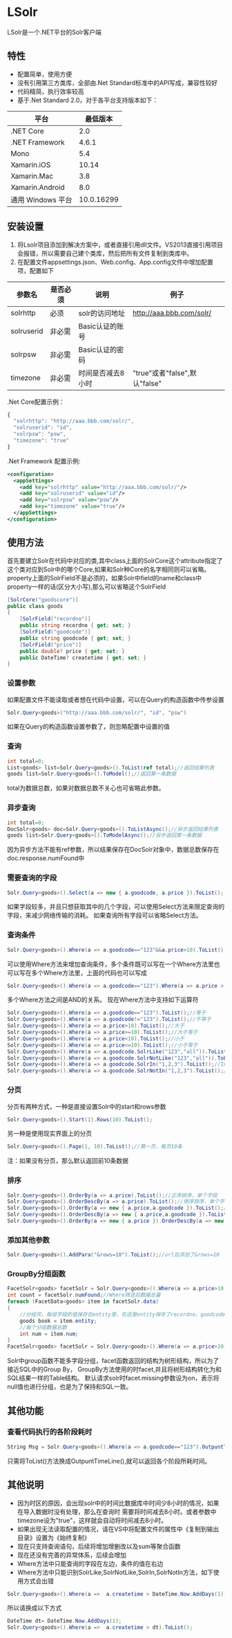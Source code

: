 # LSolr
LSolr是一个.NET平台的Solr客户端
## 特性
* 配置简单，使用方便
* 没有引用第三方类库，全部由.Net Standard标准中的API写成，兼容性较好
* 代码精简，执行效率较高
* 基于.Net Standard 2.0，对于各平台支持版本如下：

平台  | 最低版本
------------- | -------------  
.NET Core  | 2.0
.NET Framework  | 4.6.1 
Mono|5.4
Xamarin.iOS|10.14
Xamarin.Mac|3.8
Xamarin.Android|8.0
通用 Windows 平台|10.0.16299

## 安装设置
1. 将Lsolr项目添加到解决方案中，或者直接引用dll文件。VS2013直接引用项目会报错，所以需要自己建个类库，然后把所有文件复制到类库中。
2. 在配置文件appsettings.json、Web.config、App.config文件中增加配置项，配置如下

参数名  | 是否必须|说明|例子
------------- | -------------| -------------| -------------
solrhttp|必须|solr的访问地址|http://aaa.bbb.com/solr/
solruserid|非必需|Basic认证的账号|
solrpsw|非必需|Basic认证的密码|
timezone|非必需|时间是否减去8小时|"true"或者"false",默认"false"

.Net Core配置示例：
```javascript
{
  "solrhttp": "http://aaa.bbb.com/solr/",
  "solruserid": "id",
  "solrpsw": "psw",
  "timezone": "true"
}
```
.Net Framework 配置示例:
```xml
<configuration>
  <appSettings>
    <add key="solrhttp" value="http://aaa.bbb.com/solr/"/>
    <add key="solruserid" value="id"/>
    <add key="solrpsw" value="psw"/>
    <add key="timezone" value="true"/>
  </appSettings>
</configuration>
```
## 使用方法
首先要建立Solr在代码中对应的类,其中class上面的SolrCore这个attribute指定了这个类对应到Solr中的哪个Core,如果和Solr种Core的名字相同则可以省略。
property上面的SolrField不是必须的，如果Solr中field的name和class中property一样的话(区分大小写),那么可以省略这个SolrField

```c#
[SolrCore("goodscore")]
public class goods
{
    [SolrField("recordno")]
    public string recordno { get; set; }
    [SolrField("goodcode")]
    public string goodcode { get; set; }
    [SolrField("price")]
    public double? price { get; set; }
    public DateTime? createtime { get; set; }
}
```
### 设置参数
如果配置文件不能读取或者想在代码中设置，可以在Query的构造函数中传参设置
```c#
Solr.Query<goods>("http://aaa.bbb.com/solr/", "id", "psw")
```
如果在Query的构造函数设置参数了，则忽略配置中设置的值
### 查询
```c#
int total=0;
List<goods> list=Solr.Query<goods>().ToList(ref total);//返回结果列表
goods list=Solr.Query<goods>().ToModel();//返回第一条数据
```
total为数据总数，如果对数据总数不关心也可省略此参数。
### 异步查询
```c#
int total=0;
DocSolr<goods> doc=Solr.Query<goods>().ToListAsync();//异步返回结果列表
goods list=Solr.Query<goods>().ToModelAsync();//异步返回第一条数据
```
因为异步方法不能有ref参数，所以结果保存在DocSolr对象中，数据总数保存在doc.response.numFound中
### 需要查询的字段
```c#
Solr.Query<goods>().Select(a => new { a.goodcode, a.price }).ToList();
```
如果字段较多，并且只想获取其中的几个字段，可以使用Select方法来限定查询的字段，来减少网络传输的消耗。
如果查询所有字段可以省略Select方法。
### 查询条件
```c#
Solr.Query<goods>().Where(a => a.goodcode=="123"&&a.price>10).ToList();
```
可以使用Where方法来增加查询条件，多个条件既可以写在一个Where方法里也可以写在多个Where方法里，上面的代码也可以写成
```c#
Solr.Query<goods>().Where(a => a.goodcode=="123").Where(a => a.price > 10).ToList();
```
多个Where方法之间是AND的关系。
现在Where方法中支持如下运算符
```c#
Solr.Query<goods>().Where(a => a.goodcode=="123").ToList();//等于
Solr.Query<goods>().Where(a => a.goodcode!="123").ToList();//不等于
Solr.Query<goods>().Where(a => a.price>10).ToList();//大于
Solr.Query<goods>().Where(a => a.price>=10).ToList();//大于等于
Solr.Query<goods>().Where(a => a.price<10).ToList();//小于
Solr.Query<goods>().Where(a => a.price<=10).ToList();//小于等于
Solr.Query<goods>().Where(a => a.goodcode.SolrLike("123","all")).ToList();//Like查询,第二个参数为all,left,right,对应哪侧模糊查询
Solr.Query<goods>().Where(a => a.goodcode.SolrNotLike("123","all")).ToList();//NotLike查询,第二个参数为all,left,right,对应哪侧模糊查询
Solr.Query<goods>().Where(a => a.goodcode.SolrIn("1,2,3").ToList();//In查询,多个值用逗号分隔
Solr.Query<goods>().Where(a => a.goodcode.SolrNotIn("1,2,3").ToList();//NotIn查询,多个值用逗号分隔
```
### 分页
分页有两种方式，一种是直接设置Solr中的start和rows参数
```c#
Solr.Query<goods>().Start(1).Rows(10).ToList();
```
另一种是使用现实界面上的分页
```c#
Solr.Query<goods>().Page(1, 10).ToList();//第一页，每页10条
```
注：如果没有分页，那么默认返回前10条数据
### 排序
```c#
Solr.Query<goods>().OrderBy(a => a.price).ToList();//正序排序，单个字段
Solr.Query<goods>().OrderDescBy(a => a.price).ToList();//倒序排序，单个字段
Solr.Query<goods>().OrderBy(a => new { a.price,a.goodcode }).ToList();//正序排序，支持多个字段
Solr.Query<goods>().OrderDescBy(a => new { a.price,a.goodcode }).ToList();//倒叙排序，支持多个字段
Solr.Query<goods>().OrderBy(a => new { a.price }).OrderDescBy(a => new { a.goodcode }).ToList();//混合排序
```
### 添加其他参数
```c#
Solr.Query<goods>().AddPara("&rows=10").ToList();//url后添加了&rows=10
```
### GroupBy分组函数
```c#
FacetSolr<goods> facetSolr = Solr.Query<goods>().Where(a => a.price>10).GroupBy(a => new { a.recordno, a.goodcode });
int count = facetSolr.numFound;//Where筛选后数据总量
foreach (FacetData<goods> item in facetSolr.data)
{
    //分组完，每组字段的值保存在entity里，在这里entity保存了recordno，goodcode的值
    goods book = item.entity;
	//每个分组数据总数
    int num = item.num;
}
FacetSolr<goods> facetSolr = Solr.Query<goods>().Where(a => a.price>10).GroupBy(a =>  a.recordno);//单个字段分组
```
Solr中group函数不能多字段分组，facet函数返回的结构为树形结构，所以为了接近SQL中的Group By，
GroupBy方法使用的时facet,并且将树形结构转化为和SQL结果一样的Table结构。
默认请求solr时facet.missing参数设为on，表示将null值也进行分组，也是为了保持和SQL一致。
## 其他功能
### 查看代码执行的各阶段耗时
```c#
String Msg = Solr.Query<goods>().Where(a => a.goodcode=="123").OutpuntTimeLine();
```
只需将ToList()方法换成OutpuntTimeLine(),就可以返回各个阶段所耗时间。
## 其他说明
* 因为时区的原因，会出现solr中的时间比数据库中时间少8小时的情况，如果在导入数据时没有处理，那么在查询时
需要将时间减去8小时。或者参数中timezone设为"true"，这样就会自动将时间减去8小时。
* 如果出现无法读取配置的情况，请在VS中将配置文件的属性中《复制到输出目录》设置为《始终复制》
* 现在只支持查询语句，后续将增加增删改以及sum等聚合函数
* 现在还没有完善的异常体系，后续会增加
* Where方法中只能查询的字段在左边，条件的值在右边
* Where方法中只能识别SolrLike,SolrNotLike,SolrIn,SolrNotIn方法，如下使用方式会出错
```c#
Solr.Query<goods>().Where(a =>  a.createtime > DateTime.Now.AddDays(1)).ToList();
```
所以请换成以下方式
```c#
DateTime dt= DateTime.Now.AddDays(1);
Solr.Query<goods>().Where(a =>  a.createtime > dt).ToList();
```